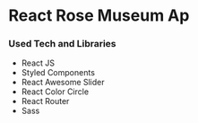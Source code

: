 # React Rose Museum Ap
### Used Tech and Libraries
* React JS
* Styled Components
* React Awesome Slider
* React Color Circle
* React Router
* Sass

